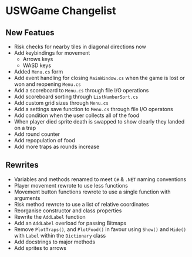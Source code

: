 # USWGame Changelist

## New Featues

- Risk checks for nearby tiles in diagonal directions now
- Add keybindings for movement
	- Arrows keys
	- WASD keys
- Added `Menu.cs` form
- Add event handling for closing `MainWindow.cs` when the game is lost or won and reopening `Menu.cs`
- Add a scoreboard to `Menu.cs` through file I/O operations
- Add scoreboard sorting through `ListNumberSort.cs`
- Add custom grid sizes through `Menu.cs`
- Add a settings save function to `Menu.cs` through file I/O operatons
- Add condition when the user collects all of the food 
- When player died sprite death is swapped to show clearly they landed on a trap
- Add round counter
- Add repopulation of food
- Add more traps as rounds increase

## Rewrites

- Variables and methods renamed to meet `C#` & `.NET` naming conventions
- Player movement rewrote to use less functions
- Movement button functions rewrote to use a single function with arguments
- Risk method rewrote to use a list of relative coordinates
- Reorganise constructor and class properties
- Rewrite the `AddLabel` function
- Add an `AddLabel` overload for passing Bitmaps
- Remove `PlotTraps()`, and `PlotFood()` in favour using `Show()` and `Hide()` with `Label` within the `Dictionary` class
- Add docstrings to major methods
- Add sprites to arrows
